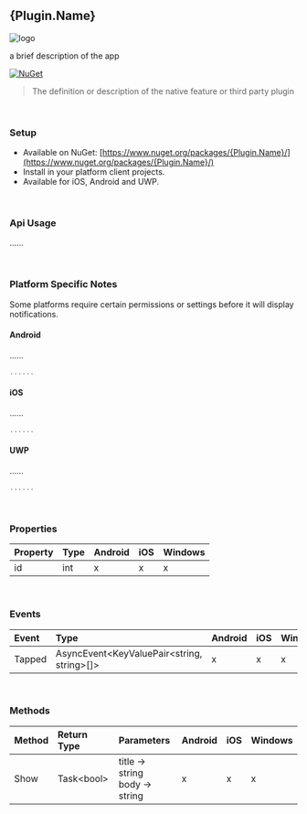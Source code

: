 ﻿[logo]: https://raw.githubusercontent.com/Geeksltd/{Plugin.Name}/master/icon.png "{Plugin.Name}"


## {Plugin.Name}

![logo]

a brief description of the app


[![NuGet](https://img.shields.io/nuget/v/{Plugin.Name}.svg?label=NuGet)](https://www.nuget.org/packages/{Plugin.Name}/)

> The definition or description of the native feature or third party plugin

<br>


### Setup
* Available on NuGet: [https://www.nuget.org/packages/{Plugin.Name}/](https://www.nuget.org/packages/{Plugin.Name}/)
* Install in your platform client projects.
* Available for iOS, Android and UWP.
<br>


### Api Usage
......

<br>

### Platform Specific Notes
Some platforms require certain permissions or settings before it will display notifications.


#### Android
......

```csharp
......
```

#### iOS
......

```csharp
......
```

#### UWP
......

```csharp
......
```

<br>


### Properties
| Property     | Type         | Android | iOS | Windows |
| :----------- | :----------- | :------ | :-- | :------ |
| id           | int          | x       | x   | x       |



<br>


### Events
| Event             | Type                                          | Android | iOS | Windows |
| :-----------      | :-----------                                  | :------ | :-- | :------ |
| Tapped            | AsyncEvent<KeyValuePair<string, string>[]>    | x       | x   | x       |


<br>


### Methods
| Method       | Return Type  | Parameters                          | Android | iOS | Windows |
| :----------- | :----------- | :-----------                        | :------ | :-- | :------ |
| Show         | Task<bool&gt;| title -> string<br> body -> string| x       | x   | x       |
